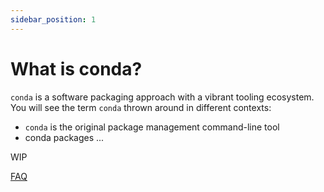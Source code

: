 ```yaml
---
sidebar_position: 1
---
```


# What is conda?

`conda` is a software packaging approach with a vibrant tooling ecosystem. You will see the term `conda` thrown around in different contexts:

* `conda` is the original package management command-line tool
* conda packages ...

WIP

[FAQ](faq.md)